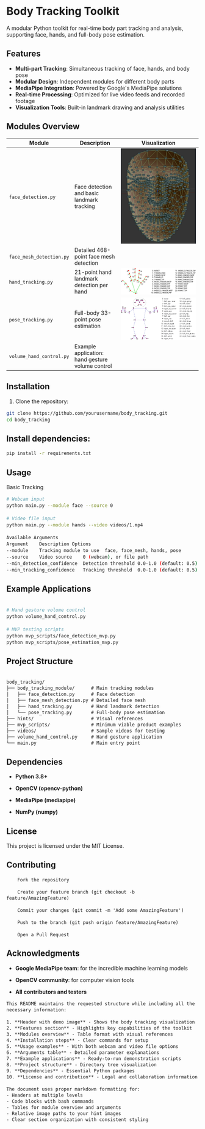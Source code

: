 # Body Tracking Toolkit


A modular Python toolkit for real-time body part tracking and analysis, supporting face, hands, and full-body pose estimation.

## Features

- **Multi-part Tracking**: Simultaneous tracking of face, hands, and body pose
- **Modular Design**: Independent modules for different body parts
- **MediaPipe Integration**: Powered by Google's MediaPipe solutions
- **Real-time Processing**: Optimized for live video feeds and recorded footage
- **Visualization Tools**: Built-in landmark drawing and analysis utilities

## Modules Overview

| Module | Description | Visualization |
|--------|-------------|---------------|
| `face_detection.py` | Face detection and basic landmark tracking | ![Face](hints/face_lms.png) |
| `face_mesh_detection.py` | Detailed 468-point face mesh detection |  |
| `hand_tracking.py` | 21-point hand landmark detection per hand | ![Hand](hints/hand_lms.png) |
| `pose_tracking.py` | Full-body 33-point pose estimation | ![Body Tracking Demo](hints/body_lms.png) |
| `volume_hand_control.py` | Example application: hand gesture volume control |  |

## Installation

1. Clone the repository:
```bash
git clone https://github.com/yourusername/body_tracking.git
cd body_tracking
```

## Install dependencies:

```bash
pip install -r requirements.txt
```

## Usage
Basic Tracking
```bash
# Webcam input
python main.py --module face --source 0

# Video file input
python main.py --module hands --video videos/1.mp4

Available Arguments
Argument	Description	Options
--module	Tracking module to use	face, face_mesh, hands, pose
--source	Video source	0 (webcam), or file path
--min_detection_confidence	Detection threshold	0.0-1.0 (default: 0.5)
--min_tracking_confidence	Tracking threshold	0.0-1.0 (default: 0.5)
```

## Example Applications
```bash

# Hand gesture volume control
python volume_hand_control.py

# MVP testing scripts
python mvp_scripts/face_detection_mvp.py
python mvp_scripts/pose_estimation_mvp.py
```
## Project Structure
```text

body_tracking/
├── body_tracking_module/      # Main tracking modules
│   ├── face_detection.py      # Face detection
│   ├── face_mesh_detection.py # Detailed face mesh
│   ├── hand_tracking.py       # Hand landmark detection
│   └── pose_tracking.py       # Full-body pose estimation
├── hints/                     # Visual references
├── mvp_scripts/               # Minimum viable product examples
├── videos/                    # Sample videos for testing
├── volume_hand_control.py     # Hand gesture application
└── main.py                    # Main entry point
```
## Dependencies

-   **Python 3.8+**

-    **OpenCV (opencv-python)**

-    **MediaPipe (mediapipe)**

-    **NumPy (numpy)**

## License

This project is licensed under the MIT License.

## Contributing
```text
    Fork the repository

    Create your feature branch (git checkout -b feature/AmazingFeature)

    Commit your changes (git commit -m 'Add some AmazingFeature')

    Push to the branch (git push origin feature/AmazingFeature)

    Open a Pull Request
```

## Acknowledgments

- **Google MediaPipe team**: for the incredible machine learning models

- **OpenCV community**: for computer vision tools

- **All contributors and testers**


```text
This README maintains the requested structure while including all the necessary information:

1. **Header with demo image** - Shows the body tracking visualization
2. **Features section** - Highlights key capabilities of the toolkit
3. **Modules overview** - Table format with visual references
4. **Installation steps** - Clear commands for setup
5. **Usage examples** - With both webcam and video file options
6. **Arguments table** - Detailed parameter explanations
7. **Example applications** - Ready-to-run demonstration scripts
8. **Project structure** - Directory tree visualization
9. **Dependencies** - Essential Python packages
10. **License and contribution** - Legal and collaboration information

The document uses proper markdown formatting for:
- Headers at multiple levels
- Code blocks with bash commands
- Tables for module overview and arguments
- Relative image paths to your hint images
- Clear section organization with consistent styling
```